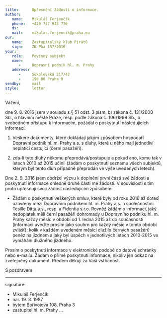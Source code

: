 ```yaml
---
title:      Upřesnění žádosti o informace.
author:
   name:    Mikuláš Ferjenčík
   phone:   +420 737 943 770
   ds:      
   mail:    mikulas.ferjencik@praha.eu
our:
   name:    Zastupitelský klub Pirátů
   sign:    ZK Pha 157/2016
your:
   role:    Povinný subjekt
   name:    
      -     Dopravní podnik hl. m. Prahy
   address:
      -     Sokolovská 217/42
      -     190 00 Praha 9
sendby:     mail
style:      letter
---
```


Vážení,

dne 9. 8. 2016 jsem v souladu s § 51 odst. 3 písm. b) zákona č. 131/2000 Sb., o hlavním městě Praze, resp. podle zákona č. 106/1999 Sb., o svobodném přístupu k informacím, požádal o poskytnutí následujících informací:

1. Veškeré dokumenty, které dokládají jakým způsobem hospodaří Dopravní podnik hl. m. Prahy a.s. s dluhy, které u něho mají jednotliví neplatící cestující (černí pasažéři).

2. zda-li tyto dluhy někomu přeprodává/postupuje a pokud ano, komu tak v letech 2010 až 2015 učinil (žádám o poskytnutí seznamu všech subjektů, kterým byl tento dluh případně přeprodán ve výše uvedených letech). 

Dne 2. 9. 2016 jsem obdržel výzvu k doplnění první části své žádosti a poskytnutí informace ohledně druhé části mé žádosti. V souvislosti s tím proto upřesňuji svoji žádost následujícím způsobem:

* Žádám o poskytnutí veškerých smluv, které byly od roku 2016 až doteď uzavřeny mezi Dopravním podnikem hl. m. Prahy a.s. a společnostmi Tesille Ditta a.s., resp. a Fidentia s.r.o. Rovněž žádám o informaci, jaký nedoplatek měli černí pasažéři dohromady u Dopravního podniku hl. m. Prahy každý měsíc v období od 1. ledna 2015 až do současnosti (informaci uveďte prosím jako souhrn pro každý měsíc v tomto období zvlášť); kolik v každém uvedeném měsíci dlužilo černých pasažérů peněz na jízdném a jaký byl úspěch v jednotlivých letech 2010-2015 ve vymáhání dlužného jízdného.

Prosím o poskytnutí informace v elektronické podobě do datové schránky nebo e-mailu. Žádám o přímé poskytnutí informace, nikoliv jen odkaz na zveřejněný dokument. Předem děkuji za Vaši vstřícnost. 

S pozdravem

---
signature:
  - Mikuláš Ferjenčík
  - nar. 19. 3. 1987
  - bytem Bořivojova 108, Praha 3
  - zastupitel hl. m. Prahy
...
